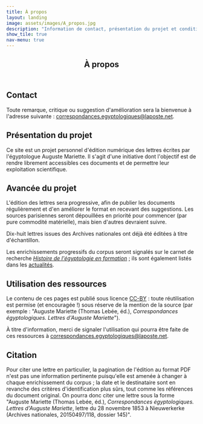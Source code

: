 ```yaml
---
title: À propos
layout: landing
image: assets/images/A_propos.jpg
description: "Information de contact, présentation du projet et conditions de réutilisation."
show_tile: true
nav-menu: true
---
```

<!-- Main -->
<div id="main" class="alt">

<!-- One -->
<section id="one">
	<div class="inner">
		<header class="major">
			<h1>À propos</h1>
		</header>



<h2>Contact</h2>

<p>Toute remarque, critique ou suggestion d'amélioration sera la bienvenue à l'adresse suivante : <a href="mailto:correspondances.egyptologiques@laposte.net">correspondances.egyptologiques@laposte.net</a>.</p>

<h2>Présentation du projet</h2>

<p>Ce site est un projet personnel d'édition numérique des lettres écrites par l'égyptologue Auguste Mariette. Il s'agit d'une initiative dont l'objectif est de rendre librement accessibles ces documents et de permettre leur exploitation scientifique.</p>

<h2>Avancée du projet</h2>

<p>L'édition des lettres sera progressive, afin de publier les documents régulièrement et d'en améliorer le format en recevant des suggestions. Les sources parisiennes seront dépouillées en priorité pour commencer (par pure commodité matérielle), mais bien d'autres devraient suivre.</p>
<p>Dix-huit lettres issues des Archives nationales ont déjà été éditées à titre d'échantillon.</p>
<p>Les enrichissements progressifs du corpus seront signalés sur le carnet de recherche <i><a href="https://hef.hypotheses.org/">Histoire de l'égyptologie en formation</a></i> ; ils sont également listés dans les <a href="https://thlebee.github.io/CoEg_test/website/News">actualités</a>.</p>

<h2>Utilisation des ressources</h2>

<p>Le contenu de ces pages est publié sous licence <a href="https://creativecommons.org/licenses/by/4.0/">CC-BY</a> : toute réutilisation est permise (et encouragée !) sous réserve de la mention de la source (par exemple : "Auguste Mariette (Thomas Lebée, éd.), <i>Correspondances égyptologiques. Lettres d'Auguste Mariette</i>").</p>
<p>À titre d'information, merci de signaler l'utilisation qui pourra être faite de ces ressources à <a href="mailto:correspondances.egyptologiques@laposte.net">correspondances.egyptologiques@laposte.net</a>.</p>

<h2>Citation</h2>

<p>Pour citer une lettre en particulier, la pagination de l'édition au format PDF n'est pas une information pertinente puisqu'elle est amenée à changer à chaque enrichissement du corpus ; la date et le destinataire sont en revanche des critères d'identification plus sûrs, tout comme les références du document original. On pourra donc citer une lettre sous la forme "Auguste Mariette (Thomas Lebée, éd.), <i>Correspondances égyptologiques. Lettres d'Auguste Mariette</i>, lettre du 28 novembre 1853 à Nieuwerkerke (Archives nationales, 20150497/118, dossier 145)".</p>
</div>
</section>
